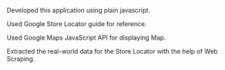 Developed this application using plain javascript.

Used Google Store Locator guide for reference.

Used Google Maps JavaScript API for displaying Map.

Extracted the real-world data for the Store Locator with the help of Web Scraping. 


